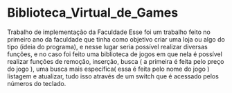 # Biblioteca_Virtual_de_Games
 Trabalho de implementação da Faculdade
 Esse foi um trabalho feito no primeiro ano da faculdade que tinha como objetivo criar uma loja ou algo do tipo (ideia do programa), e nesse lugar seria possível realizar diversas funções, e no caso foi feito uma biblioteca de jogos em que nela é possível realizar funções de remoção, inserção, busca ( a primeira é feita pelo preço do jogo ), uma busca mais específica( essa é feita pelo nome do jogo )  listagem e atualizar, tudo isso através de um switch que é acessado pelos números do teclado.
